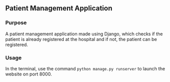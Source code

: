 ## Patient Management Application

### Purpose

A patient management application made using Django, which checks if the patient is already registered at the hospital and if not, the patient can be registered.

### Usage

In the terminal, use the command `python manage.py runserver` to launch the website on port 8000.
